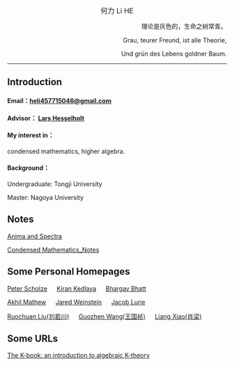 <center><font size=3>何力 Li HE </font></center>


<p align="right">理论是灰色的，生命之树常青。</p>

<p align="right">Grau, teurer Freund, ist alle Theorie, </p>
  
 <p align="right"> Und grün des Lebens goldner Baum.</p>

---

## Introduction

#### Email：[heli457715046@gmail.com](https://gmail.com)

#### Advisor： [Lars Hesselholt](https://www.math.nagoya-u.ac.jp/~larsh/)

#### My interest in：
condensed mathematics, higher algebra.

#### Background：
Undergraduate: Tongji University

Master: Nagoya University





## Notes
[Anima and Spectra](/An&Sp.pdf)


[Condensed Mathematics_Notes](/CondensedMathematics_Notes.pdf)


## Some Personal Homepages

[Peter Scholze](http://www.math.uni-bonn.de/people/scholze/)
&emsp; 
[Kiran Kedlaya](https://kskedlaya.org/)
&emsp; 
[Bhargav Bhatt](http://www-personal.umich.edu/~bhattb/)

[Akhil Mathew](https://math.uchicago.edu/~amathew/)
&emsp; 
[Jared Weinstein](https://sites.google.com/view/jared-weinstein/home)
&emsp; 
[Jacob Lurie](https://www.math.ias.edu/~lurie/)

[Ruochuan Liu(刘若川)](https://bicmr.pku.edu.cn/~ruochuan/)
&emsp;
[Guozhen Wang(王国祯)](https://pouiyter.github.io/)
&emsp;
[Liang Xiao(肖梁)](https://bicmr.pku.edu.cn/~lxiao/)



## Some URLs
[The K-book: an introduction to algebraic K-theory](https://sites.math.rutgers.edu/~weibel/Kbook.html)




